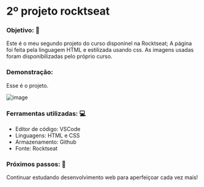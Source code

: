 # 2º projeto rocktseat

### Objetivo: :triangular_flag_on_post:
Este é o meu segundo projeto do curso disponínel na Rocktseat;
A página foi feita pela linguagem HTML e estilizada usando css.
As imagens usadas foram disponibilizadas pelo próprio curso.


### Demonstração: 
Esse é o projeto. 

![image](https://github.com/anabmaia76/2-projeto-Rocktseat/assets/167694733/9aa55171-3351-401a-86e2-0969ff77cdb4)



### Ferramentas utilizadas: :computer:
- Editor de código: VSCode
- Linguagens: HTML e CSS
- Armazenamento: Github
- Fonte: Rocktseat


### Próximos passos: :mans_shoe:
Continuar estudando desenvolvimento web para aperfeiçoar cada vez mais!

